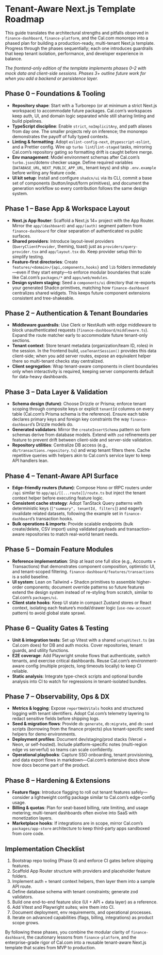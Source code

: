 # Tenant-Aware Next.js Template Roadmap

This guide translates the architectural strengths and pitfalls observed in `finance-dashboard`, `finance-platform`, and the Cal.com monorepo into a phased plan for building a production-ready, multi-tenant Next.js template. Progress through the phases sequentially; each one introduces guardrails that keep tenant isolation, performance, and developer experience in balance.

_The frontend-only edition of the template implements phases 0–2 with mock data and client-side sessions. Phases 3+ outline future work for when you add a backend or persistence layer._

## Phase 0 – Foundations & Tooling

- **Repository shape**: Start with a Turborepo (or at minimum a strict Next.js workspace) to accommodate future packages. Cal.com’s workspaces keep auth, UI, and domain logic separated while still sharing linting and build pipelines.
- **TypeScript discipline**: Enable `strict`, `noImplicitAny`, and path aliases from day one. The smaller projects rely on inference; the monorepo demonstrates the payoff of fully typed contexts.
- **Linting & formatting**: Adopt `eslint-config-next`, `@typescript-eslint`, and a Prettier config. Wire up `turbo lint`/`lint-staged` tasks, mirroring Cal.com’s repository gating so formatting drift is caught before merge.
- **Env management**: Model environment schemas after Cal.com’s `turbo.json`/dotenv checker usage. Define required variables (`DATABASE_URL`, `NEXT_PUBLIC_APP_URL`, tenant keys) and ship `.env.example` before writing any feature code.
- **UI kit setup**: Install and configure `shadcn/ui` via its CLI, commit a base set of components (button/input/form primitives), and document the generation workflow so every contribution follows the same design system.

## Phase 1 – Base App & Workspace Layout

- **Next.js App Router**: Scaffold a Next.js 14+ project with the App Router. Mirror the `app/(dashboard)` and `app/(auth)` segment pattern from `finance-dashboard` for clear separation of authenticated vs public surfaces.
- **Shared providers**: Introduce layout-level providers (`QueryClientProvider`, theming, toast) just as `providers/query-provider.tsx` and `app/layout.tsx` do. Keep provider setup thin to simplify testing.
- **Feature-first directories**: Create `features/<domain>/{api,components,hooks}` and `lib` folders immediately—even if they start empty—to enforce modular boundaries that scale like Cal.com’s `packages/*` and `apps/web/modules`.
- **Design system staging**: Seed a `components/ui` directory that re-exports your generated Shadcn primitives, matching how `finance-dashboard` centralizes shared widgets. This keeps future component extensions consistent and tree-shakeable.

## Phase 2 – Authentication & Tenant Boundaries

- **Middleware guardrails**: Use Clerk or NextAuth with edge middleware to block unauthenticated requests (`finance-dashboard/middleware.ts`). Expand the route matcher early to accommodate future tenant-only sections.
- **Tenant context**: Store tenant metadata (organization/team ID, roles) in the session. In the frontend build, `useTenantSession()` provides this data client-side; when you add server routes, expose an equivalent helper there so multi-tenant checks stay centralized.
- **Client segregation**: Wrap tenant-aware components in client boundaries only when interactivity is required, keeping server components default for data-heavy dashboards.

## Phase 3 – Data Layer & Validation

- **Schema design (future)**: Choose Drizzle or Prisma; enforce tenant scoping through composite keys or explicit `tenantId` columns on every table (Cal.com’s Prisma schema is the reference). Ensure each table declares primary keys and foreign key constraints the way `finance-dashboard`’s Drizzle models do.
- **Generated validators**: Mirror the `createInsertSchema` pattern so form schemas derive from database models. Extend with `zod` refinements per feature to prevent drift between client-side and server-side validation.
- **Repository utilities**: Centralize DB access (e.g., `db/transactions.repository.ts`) and wrap tenant filters there. Cache repetitive queries with helpers akin to Cal.com’s service layer to keep API handlers lean.

## Phase 4 – Tenant-Aware API Surface

- **Edge-friendly routers (future)**: Compose Hono or tRPC routers under `/api` similar to `app/api/[[...route]]/route.ts` but inject the tenant context helper before executing feature logic.
- **Consistent cache strategy**: Adopt TanStack Query patterns with deterministic keys (`["summary", tenantId, filters]`) and eagerly invalidate related datasets, following the example set in `finance-dashboard`’s transaction hooks.
- **Bulk operations & imports**: Provide scalable endpoints (bulk create/delete, CSV import) using validated payloads and transaction-aware repositories to match real-world tenant needs.

## Phase 5 – Domain Feature Modules

- **Reference implementation**: Ship at least one full slice (e.g., Accounts + Transactions) that demonstrates component composition, optimistic UI, and tenant-scoped filtering. `finance-dashboard/features/transactions` is a solid baseline.
- **UI system**: Lean on Tailwind + Shadcn primitives to assemble higher-order components; document override patterns so future features extend the design system instead of re-styling from scratch, similar to Cal.com’s `packages/ui`.
- **Client state hooks**: Keep UI state in compact Zustand stores or React context, isolating each feature’s modal/drawer logic (`use-new-account` pattern) to avoid global state sprawl.

## Phase 6 – Quality Gates & Testing

- **Unit & integration tests**: Set up Vitest with a shared `setupVitest.ts` (as Cal.com does) for DB and auth mocks. Cover repositories, tenant guards, and utility functions.
- **E2E coverage**: Add Playwright smoke flows that authenticate, switch tenants, and exercise critical dashboards. Reuse Cal.com’s environment-aware config (multiple projects, long timeouts locally) to keep CI reliable.
- **Static analysis**: Integrate type-check scripts and optional bundle analysis into CI to watch for regressions in tenant-isolated bundles.

## Phase 7 – Observability, Ops & DX

- **Metrics & logging**: Expose `reportWebVitals` hooks and structured logging with tenant identifiers. Adopt Cal.com’s telemetry layering to redact sensitive fields before shipping logs.
- **Seed & migration flows**: Provide `db:generate`, `db:migrate`, and `db:seed` scripts (borrowing from the finance projects) plus tenant-specific seed helpers for demo environments.
- **Deployment profiles**: Document dev/staging/prod stacks (Vercel + Neon, or self-hosted). Include platform-specific notes (multi-region edge vs serverful) so teams can scale confidently.
- **Operational playbooks**: Capture SSO onboarding, tenant provisioning, and data export flows in markdown—Cal.com’s extensive docs show how docs become part of the product.

## Phase 8 – Hardening & Extensions

- **Feature flags**: Introduce flagging to roll out tenant features safely—consider a lightweight config package similar to Cal.com’s edge-config usage.
- **Billing & quotas**: Plan for seat-based billing, rate limiting, and usage metering; multi-tenant dashboards often evolve into SaaS with monetization layers.
- **Marketplace hooks**: If integrations are in scope, mirror Cal.com’s `packages/app-store` architecture to keep third-party apps sandboxed from core code.

## Implementation Checklist

1. Bootstrap repo tooling (Phase 0) and enforce CI gates before shipping features.
2. Scaffold App Router structure with providers and placeholder feature folders.
3. Implement auth + tenant context helpers, then layer them into a sample API route.
4. Define database schema with tenant constraints; generate zod validators.
5. Build one end-to-end feature slice (UI + API + data layer) as a reference.
6. Add Vitest and Playwright suites; wire them into CI.
7. Document deployment, env requirements, and operational processes.
8. Iterate on advanced capabilities (flags, billing, integrations) as product scope grows.

By following these phases, you combine the modular clarity of `finance-dashboard`, the cautionary lessons from `finance-platform`, and the enterprise-grade rigor of Cal.com into a reusable tenant-aware Next.js template that scales from MVP to production.
